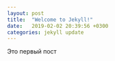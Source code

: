 ```yaml
---
layout: post
title:  "Welcome to Jekyll!"
date:   2019-02-02 20:39:56 +0300
categories: jekyll update
---
```

Это первый пост
